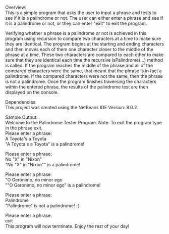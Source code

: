 Overview:  
This is a simple program that asks the user to input a phrase and tests to see if it is a palindrome or not. The user can either enter a phrase and see if it is a palindrome or not, or they can enter "exit" to exit the program.  
   
Verifying whether a phrase is a palindrome or not is achieved in this program using recursion to compare two characters at a time to make sure they are identical. The program begins at the starting and ending characters and then moves each of them one character closer to the middle of the phrase at a time. These two characters are compared to each other to make sure that they are identical each time the recursive isPalindrome(...) method is called. If the program reaches the middle of the phrase and all of the compared characters were the same, that meant that the phrase is in fact a palindrome. If the compared characters were not the same, then the phrase is not a palindrome. Once the program finishes traversing the characters within the entered phrase, the results of the palindrome test are then displayed on the console.  
  
  
Dependencies:  
This project was created using the NetBeans IDE Version: 8.0.2.  
    
    
Sample Output:  
Welcome to the Palindrome Tester Program. Note: To exit the program type in the phrase exit.  
Please enter a phrase:  
A Toyota's a Toyota  
"A Toyota's a Toyota" is a palindrome!  
  
Please enter a phrase:  
No "X" in "Nixon"  
"No "X" in "Nixon"" is a palindrome!  
  
Please enter a phrase:  
"O Geronimo, no minor ego  
""O Geronimo, no minor ego" is a palindrome!  
  
Please enter a phrase:  
Palindrome  
"Palindrome" is not a palindrome! :(  
  
Please enter a phrase:  
exit  
This program will now terminate. Enjoy the rest of your day!  
  
